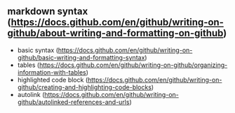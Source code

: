 markdown syntax (https://docs.github.com/en/github/writing-on-github/about-writing-and-formatting-on-github)
---------------

- basic syntax (https://docs.github.com/en/github/writing-on-github/basic-writing-and-formatting-syntax)
- tables (https://docs.github.com/en/github/writing-on-github/organizing-information-with-tables)
- highlighted code block (https://docs.github.com/en/github/writing-on-github/creating-and-highlighting-code-blocks)
- autolink (https://docs.github.com/en/github/writing-on-github/autolinked-references-and-urls)
